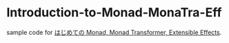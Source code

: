 # Introduction-to-Monad-MonaTra-Eff

sample code
for [はじめての Monad, Monad Transformer, Extensible Effects](https://tech.recruit-mp.co.jp/server-side/post-21805/).